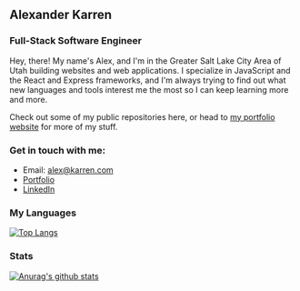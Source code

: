 ## Alexander Karren
### Full-Stack Software Engineer

Hey, there! My name's Alex, and I'm in the Greater Salt Lake City Area of Utah building websites and web applications. I specialize in JavaScript and the React and Express frameworks, and I'm always trying to find out what new languages and tools interest me the most so I can keep learning more and more.

Check out some of my public repositories here, or head to [my portfolio website](https://alexanderkarren.com) for more of my stuff.

### Get in touch with me:

* Email: [alex@karren.com](alex@karren.com)
* [Portfolio](https://alexanderkarren.com)
* [LinkedIn](https://www.linkedin.com/in/alexander-karren/)

### My Languages

[![Top Langs](https://github-readme-stats.vercel.app/api/top-langs/?username=AlexanderKarren)](https://github.com/anuraghazra/github-readme-stats)

### Stats

[![Anurag's github stats](https://github-readme-stats.vercel.app/api?username=AlexanderKarren)](https://github.com/anuraghazra/github-readme-stats)
